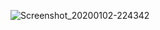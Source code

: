 ![Screenshot_20200102-224342](https://user-images.githubusercontent.com/54885559/71768210-b343c280-2f46-11ea-8414-92fecc0017c9.png)
